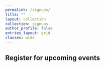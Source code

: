 ```yaml
---
permalink: /signups/
title: ""
layout: collection
collection: signups
author_profile: false
entries_layout: grid
classes: wide
---
```


## Register for upcoming events

